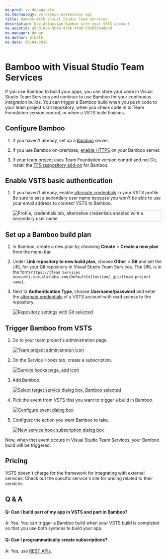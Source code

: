 ```yaml
---
ms.prod: vs-devops-alm
ms.technology: vs-devops-extensions-api
title: Bamboo with Visual Studio Team Services
description: Use Atlassian Bamboo with your VSTS account
ms.assetid: a5cb1028-9b46-4106-9fdd-5b8059b4dedd
ms.manager: douge
ms.author: elbatk
ms.date: 08/04/2016
---
```


# Bamboo with Visual Studio Team Services

If you use Bamboo to build your apps, you can store your code in Visual Studio Team Services
and continue to use Bamboo for your continuous integration builds.
You can trigger a Bamboo build when you push code to your team project's
Git repository,  when you check code in to Team Foundation version control,
or when a VSTS build finishes.

## Configure Bamboo

1. If you haven't already, set up a [Bamboo](https://www.atlassian.com/software/bamboo/) server.

2. If you use Bamboo on-premises, [enable HTTPS](https://confluence.atlassian.com/display/BAMBOO/Advanced+actions) on your Bamboo server.

3. If your team project uses Team Foundation version control and not Git, install the [TFS respository add-on](https://marketplace.atlassian.com/search?q=tfs) for Bamboo.

## Enable VSTS basic authentication
1. If you haven't already, enable [alternate credentials](https://www.visualstudio.com/en-us/integrate/get-started/auth/overview/) in your VSTS profile.
Be sure to set a secondary user name because you won't be able to use your email address
to connect VSTS to Bamboo.

   <img alt="Profile, credentials tab, alternative credentials enabled wiht a secondary user name" src="./_img/bamboo/alternate-credentials.png" style="border: 1px solid #CCCCCC" />

## Set up a Bamboo build plan

1. In Bamboo, create a new plan by choosing **Create** > **Create a new plan** from the menu bar.

2. Under **Link repository to new build plan**, choose **Other** > **Git** and set the URL for your Git repository in Visual Studio Team Services.
The URL is in the form ```https://{Team Services account}.visualstudio.com/DefaultCollection/_git/{team project name}```.

3. Next to **Authentication Type**, choose **Username/password** and enter the [alternate credentials](https://www.visualstudio.com/en-us/integrate/get-started/auth/overview/) of a VSTS account with read access to the repository. 

   <img alt="Repository settings with Git selected" src="./_img/bamboo/repository-management-settings.png" style="border: 1px solid #CCCCCC" />

## Trigger Bamboo from VSTS 

1. Go to your team project's administration page.

   <img alt="Team project administraton icon" src="./_img/admin-700.png" style="border: 1px solid #CCCCCC" />

2. On the Service Hooks tab, create a subscription.

   <img alt="Service hooks page, add icon" src="./_img/add-service-hook.png" style="border: 1px solid #CCCCCC" />

3. Add Bamboo.

   <img alt="Select target service dialog box, Bamboo selected" src="./_img/bamboo/target-service.png" style="border: 1px solid #CCCCCC" />

4. Pick the event from VSTS that you want to trigger a build in Bamboo.

   <img alt="Configure event dialog box" src="./_img/bamboo/configure-event.png" style="border: 1px solid #CCCCCC" />

5. Configure the action you want Bamboo to take.

   <img alt="New service hook subscription dialog box" src="./_img/bamboo/subscription.png" style="border: 1px solid #CCCCCC" />

Now, when that event occurs in Visual Studio Team Services, your Bamboo build will be triggered.

## Pricing
VSTS doesn't charge for the framework for integrating with external services. Check out the specific service's site
for pricing related to their services. 

## Q & A

<!-- BEGINSECTION class="m-qanda" -->

#### Q: Can I build part of my app in VSTS and part in Bamboo?

A: Yes. You can trigger a Bamboo build when your VSTS build is completed so that you use both systems to build your app.

#### Q: Can I programmatically create subscriptions?

A: Yes, use [REST APIs](../create-subscription.md).

<!-- ENDSECTION -->